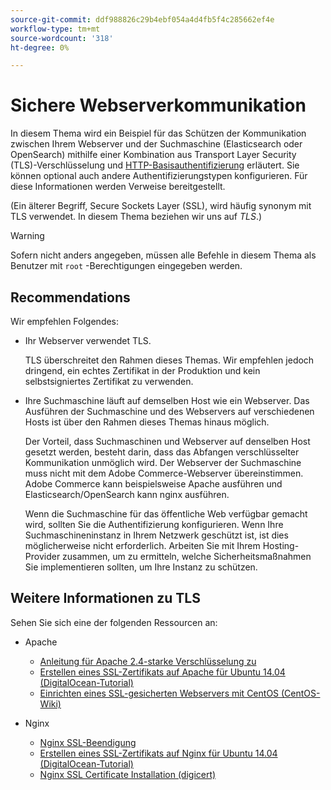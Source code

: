 ```yaml
---
source-git-commit: ddf988826c29b4ebf054a4d4fb5f4c285662ef4e
workflow-type: tm+mt
source-wordcount: '318'
ht-degree: 0%

---
```

# Sichere Webserverkommunikation

In diesem Thema wird ein Beispiel für das Schützen der Kommunikation zwischen Ihrem Webserver und der Suchmaschine (Elasticsearch oder OpenSearch) mithilfe einer Kombination aus Transport Layer Security (TLS)-Verschlüsselung und [HTTP-Basisauthentifizierung](https://datatracker.ietf.org/doc/html/rfc2617) erläutert. Sie können optional auch andere Authentifizierungstypen konfigurieren. Für diese Informationen werden Verweise bereitgestellt.

(Ein älterer Begriff, Secure Sockets Layer (SSL), wird häufig synonym mit TLS verwendet. In diesem Thema beziehen wir uns auf *TLS*.)

>[!WARNING]
>
>Sofern nicht anders angegeben, müssen alle Befehle in diesem Thema als Benutzer mit `root` -Berechtigungen eingegeben werden.

## Recommendations

Wir empfehlen Folgendes:

* Ihr Webserver verwendet TLS.

  TLS überschreitet den Rahmen dieses Themas. Wir empfehlen jedoch dringend, ein echtes Zertifikat in der Produktion und kein selbstsigniertes Zertifikat zu verwenden.

* Ihre Suchmaschine läuft auf demselben Host wie ein Webserver. Das Ausführen der Suchmaschine und des Webservers auf verschiedenen Hosts ist über den Rahmen dieses Themas hinaus möglich.

  Der Vorteil, dass Suchmaschinen und Webserver auf denselben Host gesetzt werden, besteht darin, dass das Abfangen verschlüsselter Kommunikation unmöglich wird. Der Webserver der Suchmaschine muss nicht mit dem Adobe Commerce-Webserver übereinstimmen. Adobe Commerce kann beispielsweise Apache ausführen und Elasticsearch/OpenSearch kann nginx ausführen.

  Wenn die Suchmaschine für das öffentliche Web verfügbar gemacht wird, sollten Sie die Authentifizierung konfigurieren. Wenn Ihre Suchmaschineninstanz in Ihrem Netzwerk geschützt ist, ist dies möglicherweise nicht erforderlich. Arbeiten Sie mit Ihrem Hosting-Provider zusammen, um zu ermitteln, welche Sicherheitsmaßnahmen Sie implementieren sollten, um Ihre Instanz zu schützen.

## Weitere Informationen zu TLS

Sehen Sie sich eine der folgenden Ressourcen an:

* Apache

   * [Anleitung für Apache 2.4-starke Verschlüsselung zu](https://httpd.apache.org/docs/2.4/ssl/ssl_howto.html)
   * [Erstellen eines SSL-Zertifikats auf Apache für Ubuntu 14.04 (DigitalOcean-Tutorial)](https://www.digitalocean.com/community/tutorials/how-to-create-a-ssl-certificate-on-apache-for-ubuntu-14-04)
   * [Einrichten eines SSL-gesicherten Webservers mit CentOS (CentOS-Wiki)](https://wiki.centos.org/HowTos/Https)

* Nginx

   * [Nginx SSL-Beendigung](https://www.nginx.com/resources/admin-guide/nginx-ssl-termination/)
   * [Erstellen eines SSL-Zertifikats auf Nginx für Ubuntu 14.04 (DigitalOcean-Tutorial)](https://www.digitalocean.com/community/tutorials/how-to-create-an-ssl-certificate-on-nginx-for-ubuntu-14-04)
   * [Nginx SSL Certificate Installation (digicert)](https://www.digicert.com/ssl-certificate-installation-nginx.htm)
